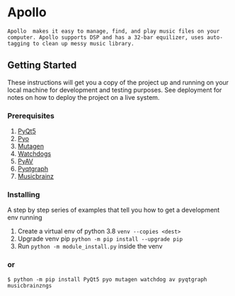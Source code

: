 # Apollo

    Apollo  makes it easy to manage, find, and play music files on your computer. Apollo supports DSP and has a 32-bar equilizer, uses auto-tagging to clean up messy music library.

## Getting Started

These instructions will get you a copy of the project up and running on your local machine for development and testing purposes. See deployment for notes on how to deploy the project on a live system.

### Prerequisites
1. [PyQt5](https://doc.qt.io/qtforpython/api.html)
2. [Pyo](http://ajaxsoundstudio.com/pyodoc/index.html)
3. [Mutagen](https://mutagen.readthedocs.io/en/latest/api/index.html)
4. [Watchdogs](https://pythonhosted.org/watchdog/)
5. [PyAV](https://pyav.org/docs/develop/index.html)
6. [Pyqtgraph]()
7. [Musicbrainz](https://python-musicbrainzngs.readthedocs.io/en/v0.7.1/)

### Installing

A step by step series of examples that tell you how to get a development env running
1. Create a virtual env of python 3.8  `venv --copies <dest>` 
2. Upgrade venv pip `python -m pip install --upgrade pip` 
3. Run `python -m module_install.py` inside the venv
### or
```
$ python -m pip install PyQt5 pyo mutagen watchdog av pyqtgraph musicbrainzngs
```

